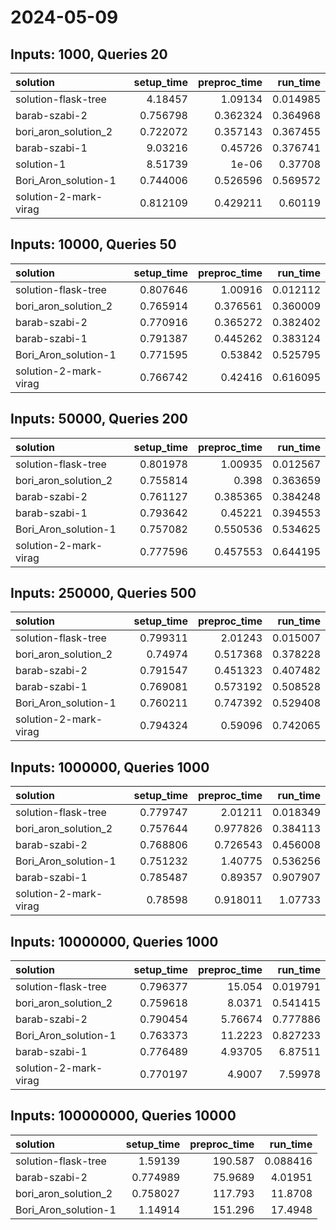 # 2024-05-09

## Inputs: 1000, Queries 20

| solution              |   setup_time |   preproc_time |   run_time |
|:----------------------|-------------:|---------------:|-----------:|
| solution-flask-tree   |     4.18457  |       1.09134  |   0.014985 |
| barab-szabi-2         |     0.756798 |       0.362324 |   0.364968 |
| bori_aron_solution_2  |     0.722072 |       0.357143 |   0.367455 |
| barab-szabi-1         |     9.03216  |       0.45726  |   0.376741 |
| solution-1            |     8.51739  |       1e-06    |   0.37708  |
| Bori_Aron_solution-1  |     0.744006 |       0.526596 |   0.569572 |
| solution-2-mark-virag |     0.812109 |       0.429211 |   0.60119  |

## Inputs: 10000, Queries 50

| solution              |   setup_time |   preproc_time |   run_time |
|:----------------------|-------------:|---------------:|-----------:|
| solution-flask-tree   |     0.807646 |       1.00916  |   0.012112 |
| bori_aron_solution_2  |     0.765914 |       0.376561 |   0.360009 |
| barab-szabi-2         |     0.770916 |       0.365272 |   0.382402 |
| barab-szabi-1         |     0.791387 |       0.445262 |   0.383124 |
| Bori_Aron_solution-1  |     0.771595 |       0.53842  |   0.525795 |
| solution-2-mark-virag |     0.766742 |       0.42416  |   0.616095 |

## Inputs: 50000, Queries 200

| solution              |   setup_time |   preproc_time |   run_time |
|:----------------------|-------------:|---------------:|-----------:|
| solution-flask-tree   |     0.801978 |       1.00935  |   0.012567 |
| bori_aron_solution_2  |     0.755814 |       0.398    |   0.363659 |
| barab-szabi-2         |     0.761127 |       0.385365 |   0.384248 |
| barab-szabi-1         |     0.793642 |       0.45221  |   0.394553 |
| Bori_Aron_solution-1  |     0.757082 |       0.550536 |   0.534625 |
| solution-2-mark-virag |     0.777596 |       0.457553 |   0.644195 |

## Inputs: 250000, Queries 500

| solution              |   setup_time |   preproc_time |   run_time |
|:----------------------|-------------:|---------------:|-----------:|
| solution-flask-tree   |     0.799311 |       2.01243  |   0.015007 |
| bori_aron_solution_2  |     0.74974  |       0.517368 |   0.378228 |
| barab-szabi-2         |     0.791547 |       0.451323 |   0.407482 |
| barab-szabi-1         |     0.769081 |       0.573192 |   0.508528 |
| Bori_Aron_solution-1  |     0.760211 |       0.747392 |   0.529408 |
| solution-2-mark-virag |     0.794324 |       0.59096  |   0.742065 |

## Inputs: 1000000, Queries 1000

| solution              |   setup_time |   preproc_time |   run_time |
|:----------------------|-------------:|---------------:|-----------:|
| solution-flask-tree   |     0.779747 |       2.01211  |   0.018349 |
| bori_aron_solution_2  |     0.757644 |       0.977826 |   0.384113 |
| barab-szabi-2         |     0.768806 |       0.726543 |   0.456008 |
| Bori_Aron_solution-1  |     0.751232 |       1.40775  |   0.536256 |
| barab-szabi-1         |     0.785487 |       0.89357  |   0.907907 |
| solution-2-mark-virag |     0.78598  |       0.918011 |   1.07733  |

## Inputs: 10000000, Queries 1000

| solution              |   setup_time |   preproc_time |   run_time |
|:----------------------|-------------:|---------------:|-----------:|
| solution-flask-tree   |     0.796377 |       15.054   |   0.019791 |
| bori_aron_solution_2  |     0.759618 |        8.0371  |   0.541415 |
| barab-szabi-2         |     0.790454 |        5.76674 |   0.777886 |
| Bori_Aron_solution-1  |     0.763373 |       11.2223  |   0.827233 |
| barab-szabi-1         |     0.776489 |        4.93705 |   6.87511  |
| solution-2-mark-virag |     0.770197 |        4.9007  |   7.59978  |

## Inputs: 100000000, Queries 10000

| solution             |   setup_time |   preproc_time |   run_time |
|:---------------------|-------------:|---------------:|-----------:|
| solution-flask-tree  |     1.59139  |       190.587  |   0.088416 |
| barab-szabi-2        |     0.774989 |        75.9689 |   4.01951  |
| bori_aron_solution_2 |     0.758027 |       117.793  |  11.8708   |
| Bori_Aron_solution-1 |     1.14914  |       151.296  |  17.4948   |